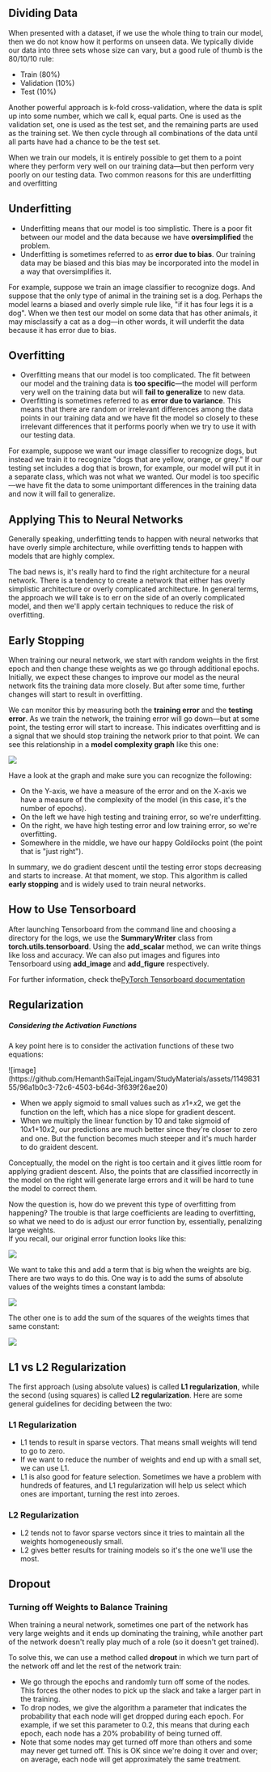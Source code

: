 <div>
  <h2>Dividing Data</h2>
  <p>When presented with a dataset, if we use the whole thing to train our model, then we do not know how it performs on unseen data. We typically divide our data into three sets whose size can vary, but a good rule of thumb is the 80/10/10 rule:</p>
  <ul>
    <li>Train (80%)</li>
    <li>Validation (10%)</li>
    <li>Test (10%)</li>
  </ul>
  <p>Another powerful approach is k-fold cross-validation, where the data is split up into some number, which we call k, equal parts. One is used as the validation set, one is used as the test set, and the remaining parts are used as the training set. We then cycle through all combinations of the data until all parts have had a chance to be the test set.</p>
</div>
<div>
  <p>When we train our models, it is entirely possible to get them to a point where they perform very well on our training data—but then perform very poorly on our testing data. Two common reasons for this are underfitting and overfitting</p>

  <h2>Underfitting</h2>
  <ul>
    <li>Underfitting means that our model is too simplistic. There is a poor fit between our model and the data because we have <b>oversimplified</b> the problem.</li>
    <li>Underfitting is sometimes referred to as <b>error due to bias</b>. Our training data may be biased and this bias may be incorporated into the model in a way that oversimplifies it.</li>
  </ul>
  <p>For example, suppose we train an image classifier to recognize dogs. And suppose that the only type of animal in the training set is a dog. Perhaps the model learns a biased and overly simple rule like, "if it has four legs it is a dog". When we then test our model on some data that has other animals, it may misclassify a cat as a dog—in other words, it will underfit the data because it has error due to bias.</p>
  <h2>Overfitting</h2>
  <ul>
    <li>Overfitting means that our model is too complicated. The fit between our model and the training data is <b>too specific</b>—the model will perform very well on the training data but will <b>fail to generalize</b> to new data.</li>
    <li>Overfitting is sometimes referred to as <b>error due to variance</b>. This means that there are random or irrelevant differences among the data points in our training data and we have fit the model so closely to these irrelevant differences that it performs poorly when we try to use it with our testing data.</li>
  </ul>
  <p>For example, suppose we want our image classifier to recognize dogs, but instead we train it to recognize "dogs that are yellow, orange, or grey." If our testing set includes a dog that is brown, for example, our model will put it in a separate class, which was not what we wanted. Our model is too specific—we have fit the data to some unimportant differences in the training data and now it will fail to generalize.</p>
  <h2>Applying This to Neural Networks</h2>
  <p>Generally speaking, underfitting tends to happen with neural networks that have overly simple architecture, while overfitting tends to happen with models that are highly complex.</p>
  <p>The bad news is, it's really hard to find the right architecture for a neural network. There is a tendency to create a network that either has overly simplistic architecture or overly complicated architecture. In general terms, the approach we will take is to err on the side of an overly complicated model, and then we'll apply certain techniques to reduce the risk of overfitting.</p>
</div>
<div>
  <h2>Early Stopping</h2>
  <p>When training our neural network, we start with random weights in the first epoch and then change these weights as we go through additional epochs. Initially, we expect these changes to improve our model as the neural network fits the training data more closely. But after some time, further changes will start to result in overfitting.</p>
  <p>We can monitor this by measuring both the <b>training error</b> and the <b>testing error</b>. As we train the network, the training error will go down—but at some point, the testing error will start to increase. This indicates overfitting and is a signal that we should stop training the network prior to that point. We can see this relationship in a <b>model complexity graph</b> like this one:</p>
  <img src='https://github.com/HemanthSaiTejaLingam/StudyMaterials/assets/114983155/2e510be0-7940-4df7-9974-5427b2374508'>
  <p>Have a look at the graph and make sure you can recognize the following:</p>
  <ul>
    <li>On the Y-axis, we have a measure of the error and on the X-axis we have a measure of the complexity of the model (in this case, it's the number of epochs).</li>
    <li>On the left we have high testing and training error, so we're underfitting.</li>
    <li>On the right, we have high testing error and low training error, so we're overfitting.</li>
    <li>Somewhere in the middle, we have our happy Goldilocks point (the point that is "just right").</li>
  </ul>
  <p>In summary, we do gradient descent until the testing error stops decreasing and starts to increase. At that moment, we stop. This algorithm is called <b>early stopping</b> and is widely used to train neural networks.</p>
</div>
<div>
  <h2>How to Use Tensorboard</h2>
  <p>After launching Tensorboard from the command line and choosing a directory for the logs, we use the <b>SummaryWriter</b> class from <b>torch.utils.tensorboard</b>. Using the <b>add_scalar</b> method, we can write things like loss and accuracy. We can also put images and figures into Tensorboard using <b>add_image</b> and <b>add_figure</b> respectively.</p>
  <p>For further information, check the<a href='https://pytorch.org/docs/stable/tensorboard.html'>PyTorch Tensorboard documentation</a></p>
</div>
<div>
  <h2>Regularization</h2>
  <h5>Considering the Activation Functions</h5>
  <p>A key point here is to consider the activation functions of these two equations:</p>
  <img src=''>![image](https://github.com/HemanthSaiTejaLingam/StudyMaterials/assets/114983155/96a1b0c3-72c6-4503-b64d-3f639f26ae20)
  <ul>
    <li>When we apply sigmoid to small values such as 𝑥1+𝑥2, we get the function on the left, which has a nice slope for gradient descent.</li>
    <li>When we multiply the linear function by 10 and take sigmoid of 10𝑥1+10𝑥2, our predictions are much better since they're closer to zero and one. But the function becomes much steeper and it's much harder to do graident descent.</li>
  </ul>
  <p>Conceptually, the model on the right is too certain and it gives little room for applying gradient descent. Also, the points that are classified incorrectly in the model on the right will generate large errors and it will be hard to tune the model to correct them.</p>
  <p>Now the question is, how do we prevent this type of overfitting from happening? The trouble is that large coefficients are leading to overfitting, so what we need to do is adjust our error function by, essentially, penalizing large weights.
<br>
If you recall, our original error function looks like this:</p>
  <img src='https://github.com/HemanthSaiTejaLingam/StudyMaterials/assets/114983155/6913925f-d5dd-4c00-a132-f7aefb0be843'>
<p>We want to take this and add a term that is big when the weights are big. There are two ways to do this. One way is to add the sums of absolute values of the weights times a constant lambda:</p>
  <img src='https://github.com/HemanthSaiTejaLingam/StudyMaterials/assets/114983155/51b3b215-92c2-47df-97f9-d2067fb082cc'>
  <p>The other one is to add the sum of the squares of the weights times that same constant:</p>
  <img src='https://github.com/HemanthSaiTejaLingam/StudyMaterials/assets/114983155/99a84cbc-ae49-4b1a-9479-f8b75a5d1965'>
</div>
<div>
  <h2>L1 vs L2 Regularization</h2>
  <p>The first approach (using absolute values) is called <b>L1 regularization</b>, while the second (using squares) is called <b>L2 regularization</b>. Here are some general guidelines for deciding between the two:</p>
  <h3>L1 Regularization</h3>
  <ul>
    <li>L1 tends to result in sparse vectors. That means small weights will tend to go to zero.</li>
    <li>If we want to reduce the number of weights and end up with a small set, we can use L1.</li>
    <li>L1 is also good for feature selection. Sometimes we have a problem with hundreds of features, and L1 regularization will help us select which ones are important, turning the rest into zeroes.</li>
  </ul>
  <h3>L2 Regularization</h3>
  <ul>
    <li>L2 tends not to favor sparse vectors since it tries to maintain all the weights homogeneously small.</li>
    <li>L2 gives better results for training models so it's the one we'll use the most.</li>
  </ul>
</div>
<div>
  <h2>Dropout</h2>
  <h3>Turning off Weights to Balance Training</h3>
  <p>When training a neural network, sometimes one part of the network has very large weights and it ends up dominating the training, while another part of the network doesn't really play much of a role (so it doesn't get trained).</p>
  <p>To solve this, we can use a method called <b>dropout</b> in which we turn part of the network off and let the rest of the network train:</p>
  <ul>
    <li>We go through the epochs and randomly turn off some of the nodes. This forces the other nodes to pick up the slack and take a larger part in the training.</li>
    <li>To drop nodes, we give the algorithm a parameter that indicates the probability that each node will get dropped during each epoch. For example, if we set this parameter to 0.2, this means that during each epoch, each node has a 20% probability of being turned off.</li>
    <li>Note that some nodes may get turned off more than others and some may never get turned off. This is OK since we're doing it over and over; on average, each node will get approximately the same treatment.</li>
  </ul>
</div>
